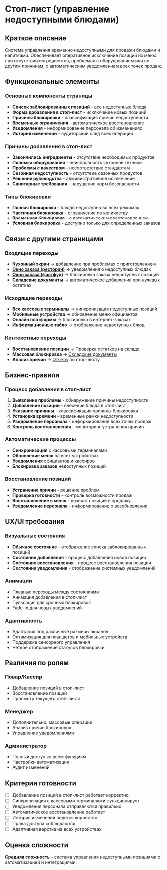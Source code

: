 # Стоп-лист (управление недоступными блюдами)

## Краткое описание

Система управления временно недоступными для продажи блюдами и напитками. Обеспечивает оперативное исключение позиций из меню при отсутствии ингредиентов, проблемах с оборудованием или по другим причинам, с автоматическим уведомлением всех точек продаж.

## Функциональные элементы

### Основные компоненты страницы

- **Список заблокированных позиций** - все недоступные блюда
- **Форма добавления в стоп-лист** - исключение новых позиций
- **Причины блокировки** - классификация причин недоступности
- **Временные ограничения** - автоматическое восстановление
- **Уведомления** - информирование персонала об изменениях
- **История изменений** - аудиторский след всех операций

### Причины добавления в стоп-лист

- **Закончились ингредиенты** - отсутствие необходимых продуктов
- **Поломка оборудования** - неисправность кухонной техники
- **Проблемы с качеством** - несоответствие стандартам
- **Сезонная недоступность** - отсутствие сезонных продуктов
- **Решение руководства** - административное исключение
- **Санитарные требования** - нарушение норм безопасности

### Типы блокировки

- **Полная блокировка** - блюдо недоступно во всех режимах
- **Частичная блокировка** - ограничение по количеству
- **Временная блокировка** - с автоматическим восстановлением
- **Условная блокировка** - доступно только для определенных заказов

## Связи с другими страницами

### Входящие переходы

- **[Кухонный экран](./kitchen-screen.md)** → добавление при проблемах с приготовлением
- **[Окно заказа (ресторан)](./restaurant-order.md)** → уведомления о недоступных блюдах
- **[Окно заказа (фастфуд)](./fastfood-order.md)** → блокировка заказа недоступных позиций
- **[Складские документы](./warehouse-docs.md)** → автоматическое добавление при нулевых остатках

### Исходящие переходы

- **Все кассовые терминалы** → синхронизация недоступных позиций
- **Мобильные устройства** → обновление меню официантов
- **Онлайн платформы** → блокировка в интернет-заказах
- **Информационные табло** → отображение недоступных блюд

### Контекстные переходы

- **Восстановление позиции** → Проверка остатков на складе
- **Массовая блокировка** → [Складские документы](./warehouse-docs.md)
- **Анализ причин** → [Отчеты](./reports.md) по стоп-листу

## Бизнес-правила

### Процесс добавления в стоп-лист

1. **Выявление проблемы** - обнаружение причины недоступности
2. **Добавление позиции** - внесение блюда в стоп-лист
3. **Указание причины** - классификация причины блокировки
4. **Установка времени** - временные рамки недоступности
5. **Уведомление персонала** - информирование всех точек продаж
6. **Контроль восстановления** - мониторинг устранения причин

### Автоматические процессы

- **Синхронизация** с кассовыми терминалами
- **Обновление меню** на всех устройствах
- **Уведомления** официантов и кассиров
- **Блокировка заказов** недоступных позиций

### Восстановление позиций

- **Устранение причин** - решение проблем
- **Проверка готовности** - контроль возможности продаж
- **Восстановление в меню** - возврат позиций в продажу
- **Уведомление персонала** - информирование о возобновлении

## UX/UI требования

### Визуальные состояния

- **Обычное состояние** - отображение списка заблокированных позиций
- **Состояние добавления** - процесс добавления новой позиции
- **Состояние восстановления** - процесс восстановления позиции
- **Состояние уведомления** - отображение системных уведомлений

### Анимации

- Плавные переходы между состояниями
- Анимация добавления в стоп-лист
- Пульсация для срочных блокировок
- Fade-in для новых уведомлений

### Адаптивность

- Адаптация под различные размеры экранов
- Оптимизация для планшетов и мобильных устройств
- Поддержка сенсорного управления
- Четкое отображение статусов блокировки

## Различия по ролям

### Повар/Кассир

- Добавление позиций в стоп-лист
- Восстановление позиций
- Просмотр текущего стоп-листа

### Менеджер

- Дополнительно: массовые операции
- Анализ причин блокировок
- Управление уведомлениями

### Администратор

- Полный доступ ко всем функциям
- Настройки автоматизации
- Аудит изменений

## Критерии готовности

- [ ] Добавление позиций в стоп-лист работает корректно
- [ ] Синхронизация с кассовыми терминалами функционирует
- [ ] Уведомления персонала отправляются правильно
- [ ] Автоматическое восстановление работает
- [ ] История изменений ведется корректно
- [ ] Права доступа соблюдаются
- [ ] Адаптивная верстка на всех устройствах

## Оценка сложности

**Средняя сложность** - система управления недоступными позициями с автоматизацией и интеграциями.

